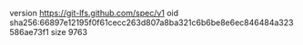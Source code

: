 version https://git-lfs.github.com/spec/v1
oid sha256:66897e12195f0f61cecc263d807a8ba321c6b6be8e6ec846484a323586ae73f1
size 9763
